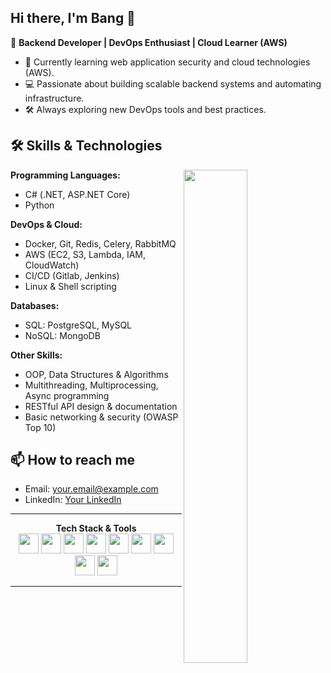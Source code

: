 ## Hi there, I'm Bang 👋

🚀 **Backend Developer | DevOps Enthusiast | Cloud Learner (AWS)**

- 🌱 Currently learning web application security and cloud technologies (AWS).
- 💻 Passionate about building scalable backend systems and automating infrastructure.
- 🛠️ Always exploring new DevOps tools and best practices.



## 🛠️ Skills & Technologies

<img src="https://media1.giphy.com/media/v1.Y2lkPTc5MGI3NjExYTE5YmJ0dWd3dGluajJsNHRjNzlsYnVoN2J4Z3JrYmN1b3JsejU4dyZlcD12MV9naWZzX3NlYXJjaCZjdD1n/jfHRfhqipdl3ybvRn8/giphy.webp" width=45% align="right">



**Programming Languages:**
  - C# (.NET, ASP.NET Core)
  - Python


**DevOps & Cloud:**
  - Docker, Git, Redis, Celery, RabbitMQ
  - AWS (EC2, S3, Lambda, IAM, CloudWatch)
  - CI/CD (Gitlab, Jenkins)
  - Linux & Shell scripting

**Databases:**
- SQL: PostgreSQL, MySQL
- NoSQL: MongoDB


**Other Skills:**
- OOP, Data Structures & Algorithms
- Multithreading, Multiprocessing, Async programming
- RESTful API design & documentation
- Basic networking & security (OWASP Top 10)



## 📫 How to reach me

- Email: your.email@example.com
- LinkedIn: [Your LinkedIn](https://linkedin.com/in/yourprofile)

---

<div align="center">
  <b>Tech Stack & Tools</b><br>
  <img src="https://cdn.jsdelivr.net/gh/devicons/devicon/icons/python/python-original.svg" width="32"/>
  <img src="https://cdn.jsdelivr.net/gh/devicons/devicon/icons/csharp/csharp-original.svg" width="32"/>
  <img src="https://cdn.jsdelivr.net/gh/devicons/devicon/icons/javascript/javascript-original.svg" width="32"/>
  <img src="https://cdn.jsdelivr.net/gh/devicons/devicon/icons/docker/docker-original.svg" width="32"/>
  <img src="https://cdn.jsdelivr.net/gh/devicons/devicon/icons/aws/aws-original.svg" width="32"/>
  <img src="https://cdn.jsdelivr.net/gh/devicons/devicon/icons/linux/linux-original.svg" width="32"/>
  <img src="https://cdn.jsdelivr.net/gh/devicons/devicon/icons/git/git-original.svg" width="32"/>
  <img src="https://cdn.jsdelivr.net/gh/devicons/devicon/icons/postgresql/postgresql-original.svg" width="32"/>
  <img src="https://cdn.jsdelivr.net/gh/devicons/devicon/icons/mongodb/mongodb-original.svg" width="32"/>
</div>

---
